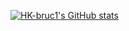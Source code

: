 [![HK-bruc1's GitHub stats](https://github-immortality.vercel.app/api?username=HK-bruc1)](https://github.com/HK-bruc1)

<!--
**HK-bruc1/HK-bruc1** is a ✨ _special_ ✨ repository because its `README.md` (this file) appears on your GitHub profile.

Here are some ideas to get you started:

- 🔭 I’m currently working on ...
- 🌱 I’m currently learning ...
- 👯 I’m looking to collaborate on ...
- 🤔 I’m looking for help with ...
- 💬 Ask me about ...
- 📫 How to reach me: ...
- 😄 Pronouns: ...
- ⚡ Fun fact: ...
-->

